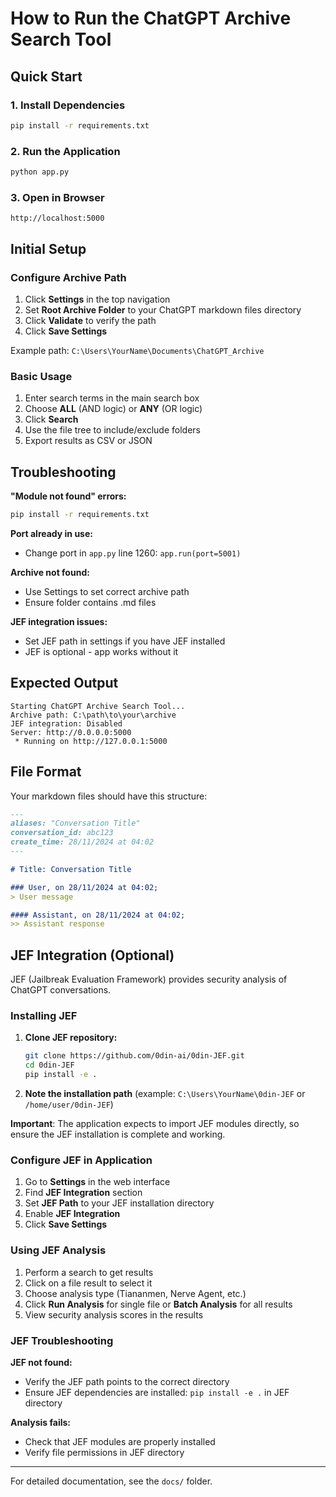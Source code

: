 # How to Run the ChatGPT Archive Search Tool

## Quick Start

### 1. Install Dependencies
```bash
pip install -r requirements.txt
```

### 2. Run the Application
```bash
python app.py
```

### 3. Open in Browser
```
http://localhost:5000
```

## Initial Setup

### Configure Archive Path
1. Click **Settings** in the top navigation
2. Set **Root Archive Folder** to your ChatGPT markdown files directory
3. Click **Validate** to verify the path
4. Click **Save Settings**

Example path: `C:\Users\YourName\Documents\ChatGPT_Archive`

### Basic Usage
1. Enter search terms in the main search box
2. Choose **ALL** (AND logic) or **ANY** (OR logic)
3. Click **Search**
4. Use the file tree to include/exclude folders
5. Export results as CSV or JSON

## Troubleshooting

**"Module not found" errors:**
```bash
pip install -r requirements.txt
```

**Port already in use:**
- Change port in `app.py` line 1260: `app.run(port=5001)`

**Archive not found:**
- Use Settings to set correct archive path
- Ensure folder contains .md files

**JEF integration issues:**
- Set JEF path in settings if you have JEF installed
- JEF is optional - app works without it

## Expected Output
```
Starting ChatGPT Archive Search Tool...
Archive path: C:\path\to\your\archive
JEF integration: Disabled
Server: http://0.0.0.0:5000
 * Running on http://127.0.0.1:5000
```

## File Format
Your markdown files should have this structure:
```markdown
---
aliases: "Conversation Title"
conversation_id: abc123
create_time: 28/11/2024 at 04:02
---

# Title: Conversation Title

### User, on 28/11/2024 at 04:02;
> User message

#### Assistant, on 28/11/2024 at 04:02;
>> Assistant response
```

## JEF Integration (Optional)

JEF (Jailbreak Evaluation Framework) provides security analysis of ChatGPT conversations.

### Installing JEF
1. **Clone JEF repository:**
   ```bash
   git clone https://github.com/0din-ai/0din-JEF.git
   cd 0din-JEF
   pip install -e .
   ```

2. **Note the installation path** (example: `C:\Users\YourName\0din-JEF` or `/home/user/0din-JEF`)

**Important**: The application expects to import JEF modules directly, so ensure the JEF installation is complete and working.

### Configure JEF in Application
1. Go to **Settings** in the web interface
2. Find **JEF Integration** section
3. Set **JEF Path** to your JEF installation directory
4. Enable **JEF Integration**
5. Click **Save Settings**

### Using JEF Analysis
1. Perform a search to get results
2. Click on a file result to select it
3. Choose analysis type (Tiananmen, Nerve Agent, etc.)
4. Click **Run Analysis** for single file or **Batch Analysis** for all results
5. View security analysis scores in the results

### JEF Troubleshooting
**JEF not found:**
- Verify the JEF path points to the correct directory
- Ensure JEF dependencies are installed: `pip install -e .` in JEF directory

**Analysis fails:**
- Check that JEF modules are properly installed
- Verify file permissions in JEF directory

---

For detailed documentation, see the `docs/` folder.